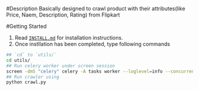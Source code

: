 #Description
Basically designed to crawl product with their attributes(like Price, Naem, Description, Rating) from Flipkart

#Getting Started
1. Read [`INSTALL.md`](./INSTALL.md) for installation instructions.
2. Once instllation has been completed, type following commands

```bash
## `cd` to `utils/`
cd utils/
## Run celery worker under screen session
screen -dmS "celery" celery -A tasks worker --loglevel=info --concurrency=4
## Run crawler using
python crawl.py
```
